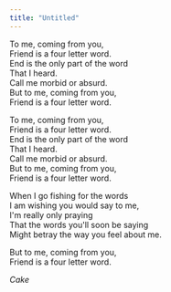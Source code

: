 ```yaml
---
title: "Untitled"
---
```


To me, coming from you,  
Friend is a four letter word.  
End is the only part of the word  
That I heard.  
Call me morbid or absurd.  
But to me, coming from you,  
Friend is a four letter word.

To me, coming from you,  
Friend is a four letter word.  
End is the only part of the word  
That I heard.  
Call me morbid or absurd.  
But to me, coming from you,  
Friend is a four letter word.

When I go fishing for the words  
I am wishing you would say to me,  
I'm really only praying  
That the words you'll soon be saying  
Might betray the way you feel about me.

But to me, coming from you,  
Friend is a four letter word.

_Cake_

